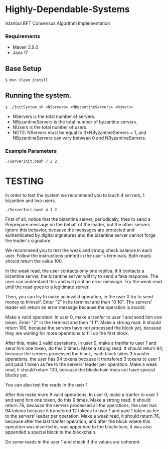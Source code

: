 # Highly-Dependable-Systems
Istanbul BFT Consensus Algorithm Implementation

### Requirements

- Maven 3.9.0
- Java 17

## Base Setup

```shell
$ mvn clean install 
```

## Running the system.

```shell
$ ./InitSystem.sh <NServers> <NByzantineServers> <NUsers> 
```

- NServers is the total number of servers.
- NByzantineServers is the total number of byzantine servers.
- NUsers is the total number of users.
- NOTE: NServers must be equal to 3*NByzantineServers + 1, and NByzantineServers can vary between 0 and NByzantineServers. 

### Example Parameters
```
./ServerInit.bash 7 2 2
```


# TESTING
In order to test the system we recommend you to lauch 4 servers, 1 bizantine and two users.
```
./ServerInit.bash 4 1 2 
```

First of all, notice that the bizantine server, periodically, tries to send a Preprepare message on the behalf of the leader, but the other servers ignore this behavior, because the messages are protected and authenticated by digital signatures and the bizantine server cannot forge the leader's signature.

We recommend you to test the weak and strong check balance in each user. Follow the instructions printed in the user's terminals. Both reads should return the value 100.

In the weak read, the user contacts only one replica, if it contacts a bizantine server, the bizantine server will try to send a fake response. The user can understand this and will print an error message. Try the weak read until the read goes to a legitimate server.

Then, you can try to make an invalid operation, in the user 0 try to send money to himself. Enter "2" in its terminal and then "0 10". The servers' leader will return an error message because the operation is invalid.

Make a valid operation. In user 0, make a tranfer to user 1 and send him one token. Enter "2" in the terminal and then "1 1". Make a strong read. It should return 100, because the servers have not processed the block yet, because they are waiting for more operations to fill up the first block. 

After this, make 2 valid operations. In user 0, make a tranfer to user 1 and send him one token, do this 2 times. Make a strong read. It should return 94, because the servers processed the block, each block takes 3 transfer operations, the user has 94 tokens because it transfered 3 tokens to user 1 and paid 1 token as fee to the servers' leader per operation. Make a weak read, it should return 100, because the blockchain does not have special blocks yet.

You can also test the reads in the user 1.

After this make more 9 valid operations. In user 0, make a tranfer to user 1 and send him one token, do this 9 times. Make a strong read. It should return 76, because the servers processed all the operations, the user has 94 tokens because it transfered 12 tokens to user 1 and paid 1 token as fee to the servers' leader per operation. Make a weak read, it should return 76, because after the last tranfer operation, and after the block where this operation was inserted in, was appended to the blockchain, it was also appended a special block to the blockchain.

Do some reads in the user 1 and check if the values are coherent.
